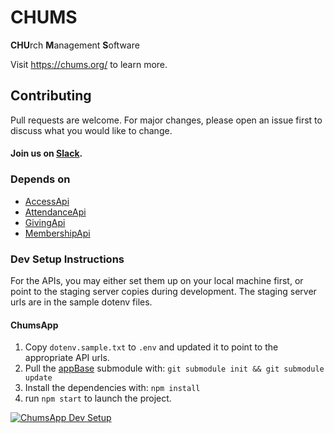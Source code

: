 # CHUMS
**CHU**rch **M**anagement **S**oftware

Visit <a href="https://chums.org/">https://chums.org/</a> to learn more.

## Contributing
Pull requests are welcome. For major changes, please open an issue first to discuss what you would like to change.
#### Join us on [Slack](https://join.slack.com/t/livechurchsolutions/shared_invite/zt-i88etpo5-ZZhYsQwQLVclW12DKtVflg).

### Depends on
* [AccessApi](https://github.com/LiveChurchSolutions/AccessApi)
* [AttendanceApi](https://github.com/LiveChurchSolutions/AttendanceApi)
* [GivingApi](https://github.com/LiveChurchSolutions/GivingApi)
* [MembershipApi](https://github.com/LiveChurchSolutions/MembershipApi)

### Dev Setup Instructions
For the APIs, you may either set them up on your local machine first, or point to the staging server copies during development.  The staging server urls are in the sample dotenv files.

#### ChumsApp 
1. Copy `dotenv.sample.txt` to `.env` and updated it to point to the appropriate API urls. 
2. Pull the [appBase](https://github.com/LiveChurchSolutions/AppBase) submodule with: `git submodule init && git submodule update`
3. Install the dependencies with: `npm install`
4. run `npm start` to launch the project.



[![ChumsApp Dev Setup](https://img.youtube.com/vi/5zsEJEp6yMw/0.jpg)](https://www.youtube.com/watch?v=5zsEJEp6yMw)
